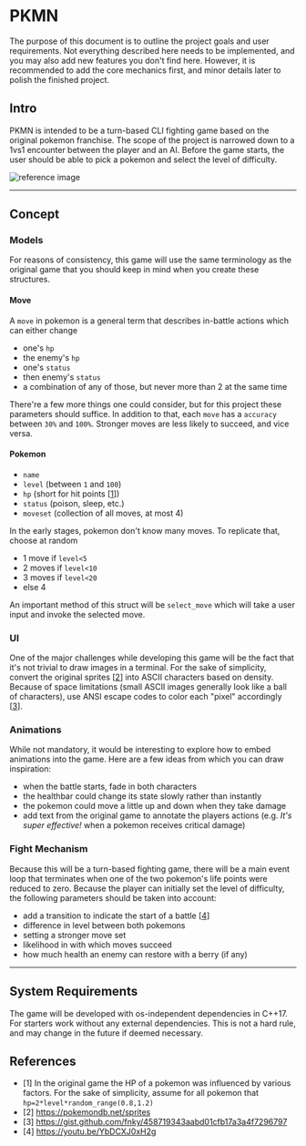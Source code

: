 # PKMN

The purpose of this document is to outline the project goals and user requirements.
Not everything described here needs to be implemented, and you may also add new
features you don't find here. However, it is recommended to add the core mechanics
first, and minor details later to polish the finished project.

## Intro

PKMN is intended to be a turn-based CLI fighting game based on the original pokemon
franchise. The scope of the project is narrowed down to a 1vs1 encounter between
the player and an AI. Before the game starts, the user should be able to pick a
pokemon and select the level of difficulty.

![reference image](https://i.ytimg.com/vi/xKy1e4uUe7Q/hqdefault.jpg)

---

## Concept

### Models

For reasons of consistency, this game will use the same terminology as the original
game that you should keep in mind when you create these structures.

#### Move

A `move` in pokemon is a general term that describes in-battle actions which can
either change

- one's `hp`
- the enemy's `hp`
- one's `status`
- then enemy's `status`
- a combination of any of those, but never more than 2 at the same time

There're a few more things one could consider, but for this project these parameters
should suffice. In addition to that, each `move` has a `accuracy` between `30%` and
`100%`. Stronger moves are less likely to succeed, and vice versa.

#### Pokemon

- `name`
- `level` (between `1` and `100`)
- `hp` (short for hit points [[1](#hp)])
- `status` (poison, sleep, etc.)
- `moveset` (collection of all moves, at most 4)

In the early stages, pokemon don't know many moves. To replicate that, choose at
random

- 1 move if `level<5`
- 2 moves if `level<10`
- 3 moves if `level<20`
- else 4

An important method of this struct will be `select_move` which will take a user
input and invoke the selected move.

### UI

One of the major challenges while developing this game will be the fact that it's
not trivial to draw images in a terminal. For the sake of simplicity, convert the
original sprites [[2](#sprites)] into ASCII characters based on density. Because
of space limitations (small ASCII images generally look like a ball of
characters), use ANSI escape codes to color each "pixel" accordingly [[3](#ansii)].

### Animations

While not mandatory, it would be interesting to explore how to embed animations
into the game. Here are a few ideas from which you can draw inspiration:

- when the battle starts, fade in both characters
- the healthbar could change its state slowly rather than instantly
- the pokemon could move a little up and down when they take damage
- add text from the original game to annotate the players actions (e.g. *It's
  super effective!* when a pokemon receives critical damage)

### Fight Mechanism

Because this will be a turn-based fighting game, there will be a main event loop
that terminates when one of the two pokemon's life points were reduced to zero.
Because the player can initially set the level of difficulty, the following
parameters should be taken into account:

- add a transition to indicate the start of a battle [[4](#trans)]
- difference in level between both pokemons
- setting a stronger move set
- likelihood in with which moves succeed
- how much health an enemy can restore with a berry (if any)

---

## System Requirements

The game will be developed with os-independent dependencies in C++17. For starters
work without any external dependencies. This is not a hard rule, and may change in
the future if deemed necessary.

## References

- [<a id="hp">1</a>] In the original game the HP of a pokemon was influenced by
  various factors. For the sake of simplicity, assume for all pokemon that `hp=2*level*random_range(0.8,1.2)`
- [<a id="sprites">2</a>] <https://pokemondb.net/sprites>
- [<a id="ansi">3</a>] <https://gist.github.com/fnky/458719343aabd01cfb17a3a4f7296797>
- [<a id="trans">4</a>] <https://youtu.be/YbDCXJ0xH2g>
